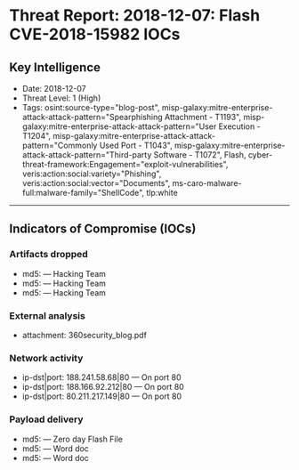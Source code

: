 # Threat Report: 2018-12-07: Flash CVE-2018-15982 IOCs


## Key Intelligence
* Date: 2018-12-07
* Threat Level: 1 (High)
* Tags: osint:source-type="blog-post", misp-galaxy:mitre-enterprise-attack-attack-pattern="Spearphishing Attachment - T1193", misp-galaxy:mitre-enterprise-attack-attack-pattern="User Execution - T1204", misp-galaxy:mitre-enterprise-attack-attack-pattern="Commonly Used Port - T1043", misp-galaxy:mitre-enterprise-attack-attack-pattern="Third-party Software - T1072",  Flash, cyber-threat-framework:Engagement="exploit-vulnerabilities", veris:action:social:variety="Phishing", veris:action:social:vector="Documents", ms-caro-malware-full:malware-family="ShellCode", tlp:white

---

## Indicators of Compromise (IOCs)
### Artifacts dropped
* md5: <md5> — Hacking Team
* md5: <md5> — Hacking Team
* md5: <md5> — Hacking Team

### External analysis
* attachment: 360security_blog.pdf

### Network activity
* ip-dst|port: 188.241.58.68|80 — On port 80
* ip-dst|port: 188.166.92.212|80 — On port 80
* ip-dst|port: 80.211.217.149|80 — On port 80

### Payload delivery
* md5: <md5> — Zero day Flash File
* md5: <md5> — Word doc
* md5: <md5> — Word doc
